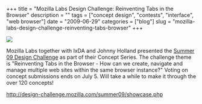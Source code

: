 +++
title = "Mozilla Labs Design Challenge: Reinventing Tabs in the Browser"
description = ""
tags = ["concept design", "contests", "interface", "web browser"]
date = "2009-06-29"
categories = ["blog"]
slug = "mozilla-labs-design-challenge-reinventing-tabs-browser"
+++



  <div class="notebook-screenshot"><a href="http://design-challenge.mozilla.com/summer09/showcase.php"><img src="//media.konigi.com/bluga/wt4a48e03fa4372_0.jpg"/></a></div><p>Mozilla Labs together with IxDA and Johnny Holland presented the <a href="http://design-challenge.mozilla.com/summer09/showcase.php">Summer 09 Design Challenge</a> as part of their Concept Series. The challenge theme is "Reinventing Tabs in the Browser - How can we create, navigate and manage multiple web sites within the same browser instance?" Voting on concept submissions ends on July 5. Will take a while to make it through the over 120 concepts!</p>
    
  <a href="http://design-challenge.mozilla.com/summer09/showcase.php">http://design-challenge.mozilla.com/summer09/showcase.php</a>
